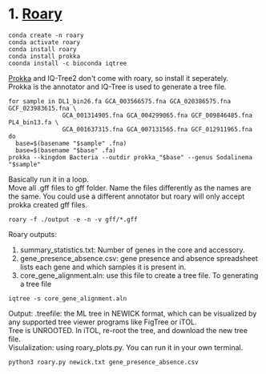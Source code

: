 # 1. [Roary](https://sanger-pathogens.github.io/Roary/)
```
conda create -n roary
conda activate roary
conda install roary
conda install prokka
coonda install -c bioconda iqtree
```
[Prokka](https://github.com/tseemann/prokka) and IQ-Tree2 don't come with roary, so install it seperately.    
Prokka is the annotator and IQ-Tree is used to generate a tree file.      
```
for sample in DL1_bin26.fa GCA_003566575.fna GCA_020386575.fna GCF_023983615.fna \
               GCA_001314905.fna GCA_004299065.fna GCF_009846485.fna PL4_bin13.fa \
               GCA_001637315.fna GCA_007131565.fna GCF_012911965.fna
do
  base=$(basename "$sample" .fna)
  base=$(basename "$base" .fa) 
prokka --kingdom Bacteria --outdir prokka_"$base" --genus Sodalinema  "$sample"
```
Basically run it in a loop.    
Move all .gff files to gff folder. Name the files differently as the names are the same. You could use a different annotator but roary will only accept prokka created gff files.     
```
roary -f ./output -e -n -v gff/*.gff
```
Roary outputs:       
1. summary_statistics.txt: Number of genes in the core and accessory.
2. gene_presence_absence.csv: gene presence and absence spreadsheet lists each gene and which samples it is present in.
3. core_gene_alignment.aln: use this file to create a tree file.
To generating a tree file         
```
iqtree -s core_gene_alignment.aln 
```        
Output: .treefile: the ML tree in NEWICK format, which can be visualized by any supported tree viewer programs like FigTree or iTOL.                            
Tree is UNROOTED. In iTOL, re-root the tree, and download the new tree file.         
Visulalization: using roary_plots.py. You can run it in your own terminal.                 
```
python3 roary.py newick.txt gene_presence_absence.csv   
```

